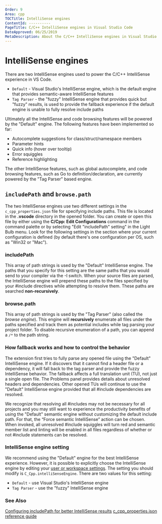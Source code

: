 ```yaml
---
Order: 9
Area: cpp
TOCTitle: IntelliSense engines
ContentId: ----------
PageTitle: C/C++ IntelliSense engines in Visual Studio Code
DateApproved: 06/25/2019
MetaDescription: About the C/C++ IntelliSense engines in Visual Studio Code
---
```


# IntelliSense engines

There are two IntelliSense engines used to power the C/C++ IntelliSense experience in VS Code.

* `Default` - Visual Studio's IntelliSense engine, which is the default engine that provides semantic-aware IntelliSense features
* `Tag Parser` - the "fuzzy" IntelliSense engine that provides quick but "fuzzy" results, is used to provide the fallback experience if the default engine is unable to fully resolve include paths

Ultimately all the IntelliSense and code browsing features will be powered by the "Default" engine. The following features have been implemented so far:

* Autocomplete suggestions for class/struct/namespace members
* Parameter hints
* Quick info (hover over tooltip)
* Error squiggles
* Reference highlighting

The other IntelliSense features, such as global autocomplete, and code browsing features, such as Go to definition/declaration, are currently powered by the "Tag Parser" based engine.

## `includePath` and `browse.path`

The two IntelliSense engines use two different settings in the `c_cpp_properties.json` file for specifying include paths. This file is located in the **.vscode** directory in the opened folder. You can create or open this file by either using the **C/Cpp: Edit Configurations** command in the command palette or by selecting "Edit "includePath" setting" in the Light Bulb menu. Look for the following settings in the section where your current configuration is defined (by default there's one configuration per OS, such as "Win32 or "Mac").

### includePath

This array of path strings is used by the "Default" IntelliSense engine. The paths that you specify for this setting are the same paths that you would send to your compiler via the -I switch. When your source files are parsed, the IntelliSense engine will prepend these paths to the files specified by your #include directives while attempting to resolve them. These paths are searched **non-recursively**.

### browse.path

This array of path strings is used by the "Tag Parser" (also called the *browse engine*). This engine will **recursively** enumerate all files under the paths specified and track them as potential includes while tag parsing your project folder. To disable recursive enumeration of a path, you can append a `/*` to the path string.

### How fallback works and how to control the behavior

The extension first tries to fully parse any opened file using the "Default" IntelliSense engine. If it discovers that it cannot find a header file or a dependency, it will fall back to the tag parser and provide the fuzzy IntelliSense behavior. The fallback affects a full translation unit (TU), not just a single open file. The Problems panel provides details about unresolved headers and dependencies. Other opened TUs will continue to use the "Default" IntelliSense engine provided that all #include dependencies are resolved.

We recognize that resolving all #includes may not be necessary for all projects and you may still want to experience the productivity benefits of using the "Default" semantic engine without customizing the default include path. For that, the “Force semantic IntelliSense” action can be chosen. When invoked, all unresolved #include squiggles will turn red and semantic member list and linting will be enabled in all files regardless of whether or not #include statements can be resolved.

### IntelliSense engine setting

We recommend using the "Default" engine for the best IntelliSense experience. However, it is possible to explicitly choose the IntelliSense engine by editing your [user or workspace settings](https://code.visualstudio.com/docs/getstarted/settings). The setting you should modify is `C_Cpp.intelliSenseEngine`. There are two values for this setting:

* `Default` - use Visual Studio's IntelliSense engine
* `Tag Parser` - use the "fuzzy" IntelliSense engine

### See Also

[Configuring includePath for better IntelliSense results](configure-intellisense-cpp.md)
[c_cpp_properties.json reference guide](c-cpp-properties-schema-reference.md)
